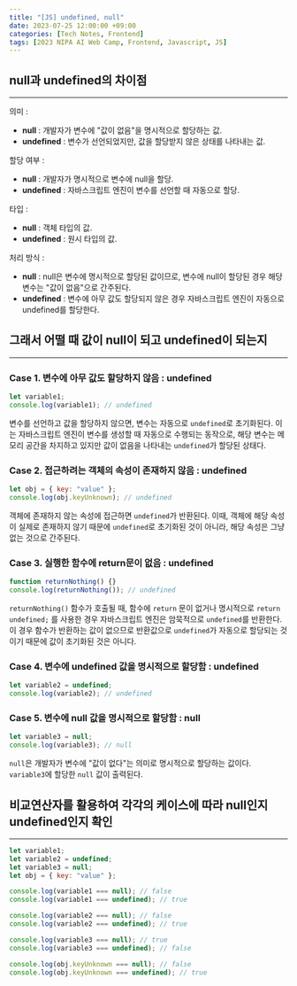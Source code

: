 ```yaml
---
title: "[JS] undefined, null"
date: 2023-07-25 12:00:00 +09:00
categories: [Tech Notes, Frontend]
tags: [2023 NIPA AI Web Camp, Frontend, Javascript, JS]
---
```


## null과 undefined의 차이점

---

의미 :

- **null** : 개발자가 변수에 "값이 없음"을 명시적으로 할당하는 값.
- **undefined** : 변수가 선언되었지만, 값을 할당받지 않은 상태를 나타내는 값.

할당 여부 :

- **null** : 개발자가 명시적으로 변수에 null을 할당.
- **undefined** : 자바스크립트 엔진이 변수를 선언할 때 자동으로 할당.

타입 :

- **null** : 객체 타입의 값.
- **undefined** : 원시 타입의 값.

처리 방식 :

- **null** : null은 변수에 명시적으로 할당된 값이므로, 변수에 null이 할당된 경우 해당 변수는 "값이 없음"으로 간주된다.
- **undefined** : 변수에 아무 값도 할당되지 않은 경우 자바스크립트 엔진이 자동으로 undefined를 할당한다.

## 그래서 어떨 때 값이 null이 되고 undefined이 되는지

---

### Case 1. 변수에 아무 값도 할당하지 않음 : undefined

```javascript
let variable1;
console.log(variable1); // undefined
```

변수를 선언하고 값을 할당하지 않으면, 변수는 자동으로 `undefined`로 초기화된다.
이는 자바스크립트 엔진이 변수를 생성할 때 자동으로 수행되는 동작으로, 해당 변수는 메모리 공간을 차지하고 있지만 값이 없음을 나타내는 `undefined`가 할당된 상태다.

### Case 2. 접근하려는 객체의 속성이 존재하지 않음 : undefined

```javascript
let obj = { key: "value" };
console.log(obj.keyUnknown); // undefined
```

객체에 존재하지 않는 속성에 접근하면 `undefined`가 반환된다.
이때, 객체에 해당 속성이 실제로 존재하지 않기 때문에 `undefined`로 초기화된 것이 아니라, 해당 속성은 그냥 없는 것으로 간주된다.

### Case 3. 실행한 함수에 return문이 없음 : undefined

```javascript
function returnNothing() {}
console.log(returnNothing()); // undefined
```

`returnNothing()` 함수가 호출될 때, 함수에 `return` 문이 없거나 명시적으로 `return undefined;` 를 사용한 경우 자바스크립트 엔진은 암묵적으로 `undefined`를 반환한다.
이 경우 함수가 반환하는 값이 없으므로 반환값으로 `undefined`가 자동으로 할당되는 것이기 때문에 값이 초기화된 것은 아니다.

### Case 4. 변수에 undefined 값을 명시적으로 할당함 : undefined

```javascript
let variable2 = undefined;
console.log(variable2); // undefined
```

### Case 5. 변수에 null 값을 명시적으로 할당함 : null

```javascript
let variable3 = null;
console.log(variable3); // null
```

`null`은 개발자가 변수에 "값이 없다"는 의미로 명시적으로 할당하는 값이다.
`variable3`에 할당한 `null` 값이 출력된다.

## 비교연산자를 활용하여 각각의 케이스에 따라 null인지 undefined인지 확인

---

```js
let variable1;
let variable2 = undefined;
let variable3 = null;
let obj = { key: "value" };

console.log(variable1 === null); // false
console.log(variable1 === undefined); // true

console.log(variable2 === null); // false
console.log(variable2 === undefined); // true

console.log(variable3 === null); // true
console.log(variable3 === undefined); // false

console.log(obj.keyUnknown === null); // false
console.log(obj.keyUnknown === undefined); // true
```
